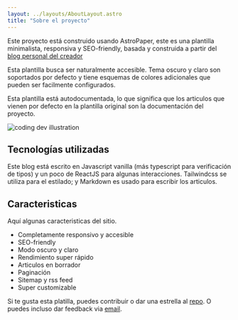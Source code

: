 ```yaml
---
layout: ../layouts/AboutLayout.astro
title: "Sobre el proyecto"
---
```


Este proyecto está construido usando AstroPaper, este es una plantilla minimalista, responsiva y SEO-friendly, basada y construida a partir del [blog personal del creador](https://satnaing.dev/blog)

Esta plantilla busca ser naturalmente accesible. Tema oscuro y claro son soportados por defecto y tiene esquemas de colores adicionales que pueden ser facilmente configurados.

Esta plantilla está autodocumentada, lo que significa que los articulos que vienen por defecto en la plantilla original son la documentación del proyecto.

<div>
  <img src="/assets/dev.svg" class="sm:w-1/2 mx-auto" alt="coding dev illustration">
</div>

## Tecnologías utilizadas

Este blog está escrito en Javascript vanilla (más typescript para verificación de tipos) y un poco de ReactJS para algunas interacciones. Tailwindcss se utiliza para el estilado; y Markdown es usado para escribir los articulos. 

## Caracteristicas

Aquí algunas caracteristicas del sitio.

- Completamente responsivo y accesible
- SEO-friendly
- Modo oscuro y claro
- Rendimiento super rápido
- Articulos en borrador
- Paginación
- Sitemap y rss feed
- Super customizable

Si te gusta esta platilla, puedes contribuir o dar una estrella al [repo](https://github.com/satnaing/astro-paper).
O puedes incluso dar feedback via [email](mailto:contact@satnaing.dev).
